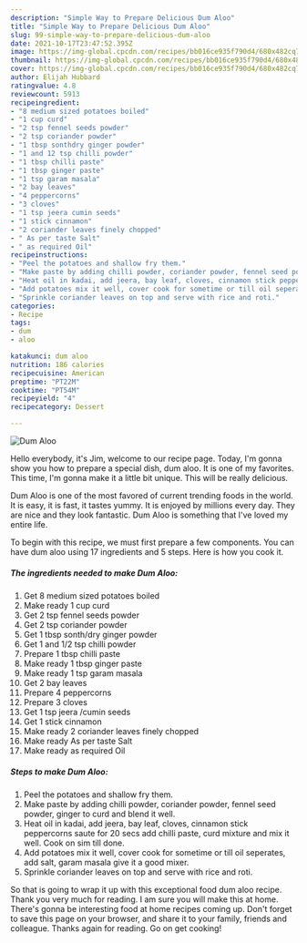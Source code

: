 ```yaml
---
description: "Simple Way to Prepare Delicious Dum Aloo"
title: "Simple Way to Prepare Delicious Dum Aloo"
slug: 99-simple-way-to-prepare-delicious-dum-aloo
date: 2021-10-17T23:47:52.395Z
image: https://img-global.cpcdn.com/recipes/bb016ce935f790d4/680x482cq70/dum-aloo-recipe-main-photo.jpg
thumbnail: https://img-global.cpcdn.com/recipes/bb016ce935f790d4/680x482cq70/dum-aloo-recipe-main-photo.jpg
cover: https://img-global.cpcdn.com/recipes/bb016ce935f790d4/680x482cq70/dum-aloo-recipe-main-photo.jpg
author: Elijah Hubbard
ratingvalue: 4.8
reviewcount: 5913
recipeingredient:
- "8 medium sized potatoes boiled"
- "1 cup curd"
- "2 tsp fennel seeds powder"
- "2 tsp coriander powder"
- "1 tbsp sonthdry ginger powder"
- "1 and 12 tsp chilli powder"
- "1 tbsp chilli paste"
- "1 tbsp ginger paste"
- "1 tsp garam masala"
- "2 bay leaves"
- "4 peppercorns"
- "3 cloves"
- "1 tsp jeera cumin seeds"
- "1 stick cinnamon"
- "2 coriander leaves finely chopped"
- " As per taste Salt"
- " as required Oil"
recipeinstructions:
- "Peel the potatoes and shallow fry them."
- "Make paste by adding chilli powder, coriander powder, fennel seed powder, ginger to curd and blend it well."
- "Heat oil in kadai, add jeera, bay leaf, cloves, cinnamon stick peppercorns saute for 20 secs add chilli paste, curd mixture and mix it well. Cook on sim till done."
- "Add potatoes mix it well, cover cook for sometime or till oil seperates, add salt, garam masala give it a good mixer."
- "Sprinkle coriander leaves on top and serve with rice and roti."
categories:
- Recipe
tags:
- dum
- aloo

katakunci: dum aloo 
nutrition: 186 calories
recipecuisine: American
preptime: "PT22M"
cooktime: "PT54M"
recipeyield: "4"
recipecategory: Dessert

---
```



![Dum Aloo](https://img-global.cpcdn.com/recipes/bb016ce935f790d4/680x482cq70/dum-aloo-recipe-main-photo.jpg)

Hello everybody, it's Jim, welcome to our recipe page. Today, I'm gonna show you how to prepare a special dish, dum aloo. It is one of my favorites. This time, I'm gonna make it a little bit unique. This will be really delicious.

Dum Aloo is one of the most favored of current trending foods in the world. It is easy, it is fast, it tastes yummy. It is enjoyed by millions every day. They are nice and they look fantastic. Dum Aloo is something that I've loved my entire life.




To begin with this recipe, we must first prepare a few components. You can have dum aloo using 17 ingredients and 5 steps. Here is how you cook it.

<!--inarticleads1-->

##### The ingredients needed to make Dum Aloo:

1. Get 8 medium sized potatoes boiled
1. Make ready 1 cup curd
1. Get 2 tsp fennel seeds powder
1. Get 2 tsp coriander powder
1. Get 1 tbsp sonth/dry ginger powder
1. Get 1 and 1/2 tsp chilli powder
1. Prepare 1 tbsp chilli paste
1. Make ready 1 tbsp ginger paste
1. Make ready 1 tsp garam masala
1. Get 2 bay leaves
1. Prepare 4 peppercorns
1. Prepare 3 cloves
1. Get 1 tsp jeera /cumin seeds
1. Get 1 stick cinnamon
1. Make ready 2 coriander leaves finely chopped
1. Make ready  As per taste Salt
1. Make ready  as required Oil




<!--inarticleads2-->

##### Steps to make Dum Aloo:

1. Peel the potatoes and shallow fry them.
1. Make paste by adding chilli powder, coriander powder, fennel seed powder, ginger to curd and blend it well.
1. Heat oil in kadai, add jeera, bay leaf, cloves, cinnamon stick peppercorns saute for 20 secs add chilli paste, curd mixture and mix it well. Cook on sim till done.
1. Add potatoes mix it well, cover cook for sometime or till oil seperates, add salt, garam masala give it a good mixer.
1. Sprinkle coriander leaves on top and serve with rice and roti.




So that is going to wrap it up with this exceptional food dum aloo recipe. Thank you very much for reading. I am sure you will make this at home. There's gonna be interesting food at home recipes coming up. Don't forget to save this page on your browser, and share it to your family, friends and colleague. Thanks again for reading. Go on get cooking!
